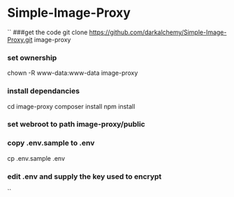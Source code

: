 # Simple-Image-Proxy

``
###get the code
git clone https://github.com/darkalchemy/Simple-Image-Proxy.git image-proxy

### set ownership
chown -R www-data:www-data image-proxy

### install dependancies
cd image-proxy
composer install
npm install

### set webroot to path image-proxy/public

### copy .env.sample to .env
cp .env.sample .env

### edit .env and supply the key used to encrypt
``
